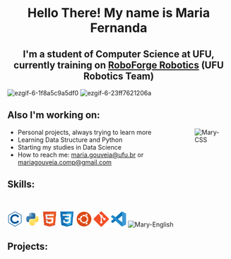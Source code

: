 
<h1 align="center">Hello There! My name is Maria Fernanda</h1>

<h2 align="center">I'm a student of Computer Science at UFU, currently training on <a href="https://roboforgeufu.github.io/">RoboForge Robotics</a> (UFU Robotics Team)</h2>

![ezgif-6-1f8a5c9a5df0](https://user-images.githubusercontent.com/57708477/138342949-17130cae-1df3-47e2-8e65-7c318ce2d0c8.gif)
![ezgif-6-23ff7621206a](https://user-images.githubusercontent.com/57708477/138342935-12d92c3a-7cf2-4ecc-91fa-2a627e7c2d18.gif)

## Also I'm working on:
<img align="right" alt="Mary-CSS" height="90" width="80" src="https://user-images.githubusercontent.com/57708477/130838973-baf70203-a938-49f7-88ba-93893839e216.png">

- Personal projects, always trying to learn more
- Learning Data Structure and Python
- Starting my studies in Data Science
- How to reach me: maria.gouveia@ufu.br or mariagouveia.comp@gmail.com

  
 ## Skills:

 
 <div style="display: inline_block"><br> 
 <p align = "left">
  <img alt="Mary-C" height="35" width="35" src="https://github.com/devicons/devicon/blob/master/icons/c/c-line.svg">  
  <img alt="Mary-Python" height="35" width="35" src="https://github.com/devicons/devicon/blob/master/icons/python/python-original.svg">
  <img alt="Mary-HTML" height="35" width="35" src="https://github.com/devicons/devicon/blob/master/icons/html5/html5-original.svg">
  <img alt="Mary-CSS" height="35" width="35" src="https://github.com/devicons/devicon/blob/master/icons/css3/css3-original.svg">
  
  <img alt="Mary-Ubuntu" height="35" width="35" src="https://github.com/devicons/devicon/blob/master/icons/ubuntu/ubuntu-plain.svg">
  <img alt="Mary-Git" height="35" width="35" src="https://github.com/devicons/devicon/blob/master/icons/git/git-original.svg">
  <img alt="Mary-Vscode" height="35" width="35" src="https://github.com/devicons/devicon/blob/master/icons/vscode/vscode-original.svg">
  
  <img  alt="Mary-English" height="35" width="35" src="https://user-images.githubusercontent.com/57708477/130839211-2107f09f-56b6-4e56-9d41-5533930befed.png">
  </p>

## Projects:

</div>
